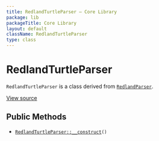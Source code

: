 ```yaml
---
title: RedlandTurtleParser — Core Library
package: lib
packageTitle: Core Library
layout: default
className: RedlandTurtleParser
type: class
---
```


# RedlandTurtleParser

<code>RedlandTurtleParser</code> is a class derived from <code><a href="RedlandParser">RedlandParser</a></code>.

<a href="https://github.com/eregansu/lib/blob/master/rdf/redland.php">View source</a>

## Public Methods

* <code><a href="RedlandTurtleParser%3A%3A__construct">RedlandTurtleParser::__construct</a>()</code>


